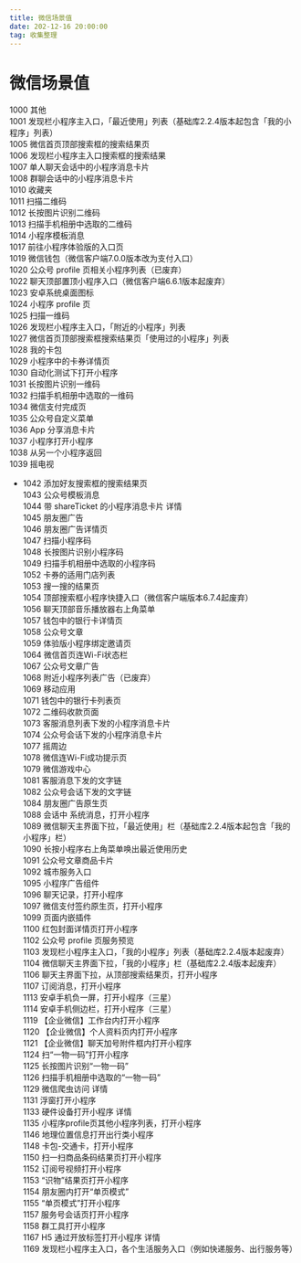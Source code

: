 ```yaml
---
title: 微信场景值
date: 202-12-16 20:00:00
tag: 收集整理
---
```

# 微信场景值
1000	其他	  
1001	发现栏小程序主入口，「最近使用」列表（基础库2.2.4版本起包含「我的小程序」列表）	  
1005	微信首页顶部搜索框的搜索结果页	 
1006	发现栏小程序主入口搜索框的搜索结果	 
1007	单人聊天会话中的小程序消息卡片	 
1008	群聊会话中的小程序消息卡片	 
1010	收藏夹	 
1011	扫描二维码	 
1012	长按图片识别二维码	 
1013	扫描手机相册中选取的二维码	 
1014	小程序模板消息	 
1017	前往小程序体验版的入口页	 
1019	微信钱包（微信客户端7.0.0版本改为支付入口）	 
1020	公众号 profile 页相关小程序列表（已废弃）	 
1022	聊天顶部置顶小程序入口（微信客户端6.6.1版本起废弃）	  
1023	安卓系统桌面图标	 
1024	小程序 profile 页	 
1025	扫描一维码	 
1026	发现栏小程序主入口，「附近的小程序」列表	 
1027	微信首页顶部搜索框搜索结果页「使用过的小程序」列表	 
1028	我的卡包	 
1029	小程序中的卡券详情页	 
1030	自动化测试下打开小程序	  
1031	长按图片识别一维码	 
1032	扫描手机相册中选取的一维码	 
1034	微信支付完成页	 
1035	公众号自定义菜单	 
1036	App 分享消息卡片	 
1037	小程序打开小程序	 
1038	从另一个小程序返回	 
1039	摇电视	 
- 1042	添加好友搜索框的搜索结果页	 
1043	公众号模板消息	 
1044	带 shareTicket 的小程序消息卡片 详情	 
1045	朋友圈广告	 
1046	朋友圈广告详情页	 
1047	扫描小程序码	 
1048	长按图片识别小程序码	 
1049	扫描手机相册中选取的小程序码	 
1052	卡券的适用门店列表	 
1053	搜一搜的结果页	 
1054	顶部搜索框小程序快捷入口（微信客户端版本6.7.4起废弃）	  
1056	聊天顶部音乐播放器右上角菜单	 
1057	钱包中的银行卡详情页	 
1058	公众号文章	 
1059	体验版小程序绑定邀请页	  
1064	微信首页连Wi-Fi状态栏	 
1067	公众号文章广告	 
1068	附近小程序列表广告（已废弃）	  
1069	移动应用	 
1071	钱包中的银行卡列表页	 
1072	二维码收款页面	 
1073	客服消息列表下发的小程序消息卡片	 
1074	公众号会话下发的小程序消息卡片	 
1077	摇周边	 
1078	微信连Wi-Fi成功提示页	 
1079	微信游戏中心	 
1081	客服消息下发的文字链	 
1082	公众号会话下发的文字链	 
1084	朋友圈广告原生页	 
1088	会话中 系统消息，打开小程序	  
1089	微信聊天主界面下拉，「最近使用」栏（基础库2.2.4版本起包含「我的小程序」栏）	 
1090	长按小程序右上角菜单唤出最近使用历史	 
1091	公众号文章商品卡片	 
1092	城市服务入口	 
1095	小程序广告组件	 
1096	聊天记录，打开小程序	 
1097	微信支付签约原生页，打开小程序	 
1099	页面内嵌插件	  
1100	红包封面详情页打开小程序	 
1102	公众号 profile 页服务预览	 
1103	发现栏小程序主入口，「我的小程序」列表（基础库2.2.4版本起废弃）	  
1104	微信聊天主界面下拉，「我的小程序」栏（基础库2.2.4版本起废弃）	  
1106	聊天主界面下拉，从顶部搜索结果页，打开小程序	  
1107	订阅消息，打开小程序	  
1113	安卓手机负一屏，打开小程序（三星）	  
1114	安卓手机侧边栏，打开小程序（三星）	  
1119	【企业微信】工作台内打开小程序	 
1120	【企业微信】个人资料页内打开小程序	 
1121	【企业微信】聊天加号附件框内打开小程序	 
1124	扫“一物一码”打开小程序	  
1125	长按图片识别“一物一码”	  
1126	扫描手机相册中选取的“一物一码”	  
1129	微信爬虫访问 详情	  
1131	浮窗打开小程序	  
1133	硬件设备打开小程序 详情	  
1135	小程序profile页其他小程序列表，打开小程序	 
1146	地理位置信息打开出行类小程序	 
1148	卡包-交通卡，打开小程序	  
1150	扫一扫商品条码结果页打开小程序	 
1152	订阅号视频打开小程序	 
1153	“识物”结果页打开小程序	 
1154	朋友圈内打开“单页模式”	 
1155	“单页模式”打开小程序	 
1157	服务号会话页打开小程序	 
1158	群工具打开小程序	 
1167	H5 通过开放标签打开小程序 详情	  
1169	发现栏小程序主入口，各个生活服务入口（例如快递服务、出行服务等）	 

